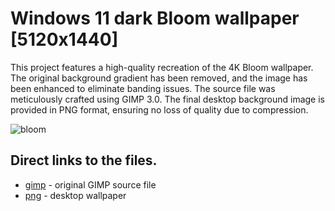 # Windows 11 dark Bloom wallpaper [5120x1440]

This project features a high-quality recreation of the 4K Bloom wallpaper. The
original background gradient has been removed, and the image has been enhanced
to eliminate banding issues. The source file was meticulously crafted using
GIMP 3.0. The final desktop background image is provided in PNG format, ensuring
no loss of quality due to compression.

![bloom](bloom.png)

## Direct links to the files.

- [gimp] - original GIMP source file
- [png] - desktop wallpaper

[gimp]: bloom.xcf
[png]: bloom.png
